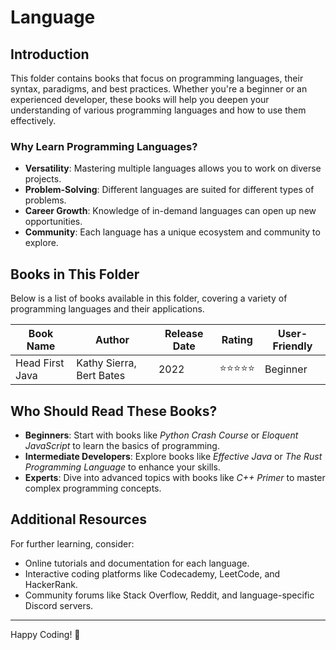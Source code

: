 # Language

## Introduction

This folder contains books that focus on programming languages, their syntax, paradigms, and best practices. Whether you're a beginner or an experienced developer, these books will help you deepen your understanding of various programming languages and how to use them effectively.

### Why Learn Programming Languages?

- **Versatility**: Mastering multiple languages allows you to work on diverse projects.
- **Problem-Solving**: Different languages are suited for different types of problems.
- **Career Growth**: Knowledge of in-demand languages can open up new opportunities.
- **Community**: Each language has a unique ecosystem and community to explore.

## Books in This Folder

Below is a list of books available in this folder, covering a variety of programming languages and their applications.

| Book Name       | Author                   | Release Date | Rating     | User-Friendly |
| --------------- | ------------------------ | ------------ | ---------- | ------------- |
| Head First Java | Kathy Sierra, Bert Bates | 2022         | ⭐⭐⭐⭐⭐ | Beginner    |

## Who Should Read These Books?

- **Beginners**: Start with books like _Python Crash Course_ or _Eloquent JavaScript_ to learn the basics of programming.
- **Intermediate Developers**: Explore books like _Effective Java_ or _The Rust Programming Language_ to enhance your skills.
- **Experts**: Dive into advanced topics with books like _C++ Primer_ to master complex programming concepts.

## Additional Resources

For further learning, consider:

- Online tutorials and documentation for each language.
- Interactive coding platforms like Codecademy, LeetCode, and HackerRank.
- Community forums like Stack Overflow, Reddit, and language-specific Discord servers.

---

Happy Coding! 🚀
